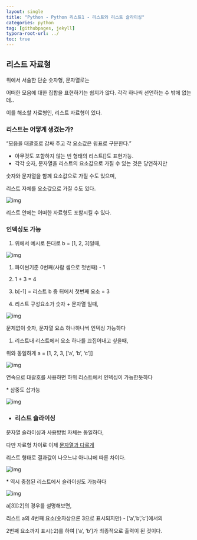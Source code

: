 ```yaml
---
layout: single
title: "Python - Python 리스트1 - 리스트와 리스트 슬라이싱"
categories: python
tag: [githubpages, jekyll]
typora-root-url: ../
toc: true
---
```




## 리스트 자료형

위에서 서술한 단순 숫자형, 문자열로는

어떠한 모음에 대한 집합을 표현하기는 쉽지가 않다. 각각 하나씩 선언하는 수 밖에 없는데..

이를 해소할 자료형인, 리스트 자료형이 있다.

### **리스트는 어떻게 생겼는가?**

“모음을 대괄호로 감싸 주고 각 요소값은 쉼표로 구분한다.”

- 아무것도 포함하지 않는 빈 형태의 리스트[]도 표현가능.
- 각각 숫자, 문자열을 리스트의 요소값으로 가질 수 있는 것은 당연하지만

숫자와 문자열을 함께 요소값으로 가질 수도 있으며,

리스트 자체를 요소값으로 가질 수도 있다.

![img](https://lh7-rt.googleusercontent.com/docsz/AD_4nXebFj1FPD7N6JUdKL6YCqQkcXcBL9eifGwHfT0PlLVg7Rc5Ka2mpBHf1LvDXyXKS9V7jQp7K_BanC66qIy7f02PJ0XGz25QMSHQyh1q_4abC9unGh3pNGNbD7YzMdHAbJR_0TPBTeD9nir4-fPgZYLeeU3n?key=4uZgYGoLnFSSd3qJBRYl8A)

리스트 안에는 어떠한 자료형도 포함시킬 수 있다.

### **인덱싱도 가능**

1. 위에서 예시로 든대로 b = [1, 2, 3]일때,

![img](https://lh7-rt.googleusercontent.com/docsz/AD_4nXdQ5X_sKLli38i8lZAeMwnezBRepIAS-N3M97gIlcnfOqFvp3BMn7O84iP7JWAZlPWXmk_Yk3HTYaWzYNkccrb7-sef-qDj2Ei3IriOqoo9Du1spMcWQnozHc_DSISl5nE2Zxahj205tUmDSwn1sEyMulXV?key=4uZgYGoLnFSSd3qJBRYl8A)

1. 파이썬기준 0번째(사람 셈으로 첫번째) - 1
2. 1 + 3 = 4
3. b[-1] = 리스트 b 중 뒤에서 첫번째 요소 = 3

1. 리스트 구성요소가 숫자 + 문자열 일때,

![img](https://lh7-rt.googleusercontent.com/docsz/AD_4nXc6cMnPS3fY-Q4k_vR9UdvJscaT7YvBJehxs6LiL2PPdfs3agxa0GAtwFfqw2gzL7ACGU2qRSUWD9u_p1cUzR0W46sxWB9hlXNlsw5ZdKryZpso6yheLQrICh3JB28K5F38MS06kblaDAMLchOIfHaDXRyI?key=4uZgYGoLnFSSd3qJBRYl8A)

문제없이 숫자, 문자열 요소 하나하나씩 인덱싱 가능하다

1. 리스트내 리스트에서 요소 하나를 끄집어내고 싶을때,

위와 동일하게 a = [1, 2, 3, [‘a’, ‘b’, ‘c’]]

![img](https://lh7-rt.googleusercontent.com/docsz/AD_4nXdWMGPZp33ce7gSnFT9L0C6ndEx0BCVmhh4OGdoXEKQm6RUerR45Y63eDr8RhZKYJrUyAxiiSGowJGcs9FlcTG0zE-CkUkLOuDJS--do4Dc3HtqeQ8CsR2NLjaoKp26h31EkwpNcwBjH74OVvRMbM6oQ2NT?key=4uZgYGoLnFSSd3qJBRYl8A)

연속으로 대괄호를 사용하면 하위 리스트에서 인덱싱이 가능한듯하다

\* 삼중도 삽가능

![img](https://lh7-rt.googleusercontent.com/docsz/AD_4nXcy4iDQcW3MN0Urda7tk5CyjES7LCsUhepN6MeGz3j_-uIqbj1MmVzHxhvrLZBhmMJqUQcFi7WxJsM4VWk3r5tINEYZIMvHXDhFmCrmv11T_54i0EyBxh-xcWyEgYUznoJRO4GqkA-2PSXjQo3edPchPMyp?key=4uZgYGoLnFSSd3qJBRYl8A)

- ### **리스트 슬라이싱**

문자열 슬라이싱과 사용방법 자체는 동일하다, 

다만 자료형 차이로 이제 [문자열과 다르게](https://luvchipmunk.github.io/python/Python-DataType-String-1/) 

리스트 형태로 결과값이 나오느냐 아니냐에 따른 차이다.

![img](https://lh7-rt.googleusercontent.com/docsz/AD_4nXfwwdPG1WHk1h_EGUMUp6sPcJg9a1NHvdT4-_oWLEH6uJMfS7fUGobitM24kt-gwvlVxo3OArD6S4sWdiyTVwVNzXqZcK13C1BJRWNdw1dyVvMekGgvcxoHOM-DKcaO4s0-LLwfAOOmTw4yk6sDZAG93SIm?key=4uZgYGoLnFSSd3qJBRYl8A)

\* 역시 중첩된 리스트에서 슬라이싱도 가능하다

![img](https://lh7-rt.googleusercontent.com/docsz/AD_4nXejnKvSp9ij304R6sW1hz-aDHT00JgV8foEqc-Id7JGxrM6xV5rubQbxlheJ8Ctpz9fH274zRA6Oxml18thB_O_bnENLeSRSmnQFDfdOxedNFZ00NH0qL-ByDULFxCEYbTgJE0OZ1a0KD_FvcY7fCOTgk_5?key=4uZgYGoLnFSSd3qJBRYl8A)

a[3][:2]의 경우를 설명해보면,

리스트 a의 4번째 요소(숫자상으론 3으로 표시되지만) - [‘a’,’b’,’c’]에서의

2번째 요소까지 표시(:2)를 하여 [‘a’, ‘b’]가 최종적으로 출력이 된 것이다.